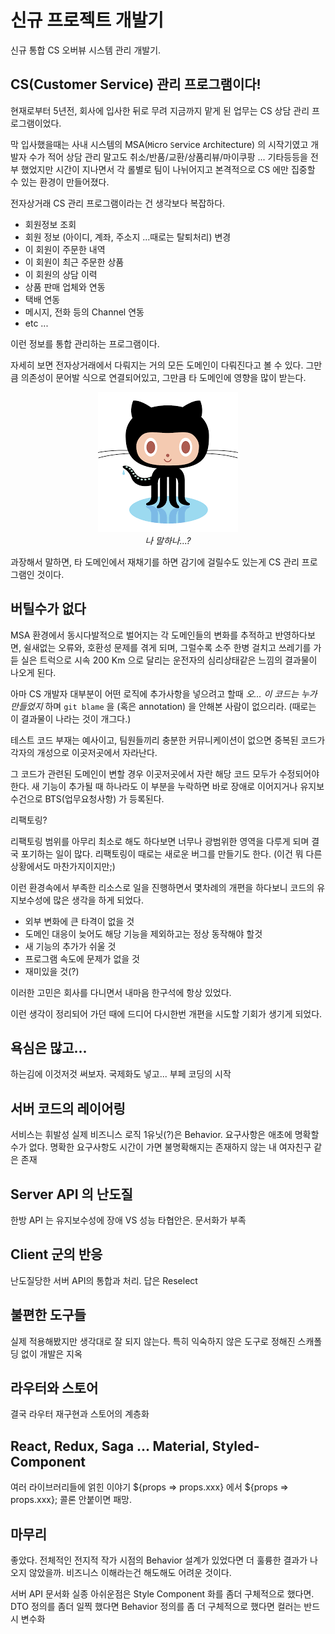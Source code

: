 # 신규 프로젝트 개발기

신규 통합 CS 오버뷰 시스템 관리 개발기.

## CS(Customer Service) 관리 프로그램이다!

현재로부터 5년전, 회사에 입사한 뒤로 무려 지금까지 맡게 된 업무는 CS 상담 관리 프로그램이었다.

막 입사했을때는 사내 시스템의 MSA(`M`icro `S`ervice `A`rchitecture) 의 시작기였고 개발자 수가 적어 상담 관리 말고도 취소/반품/교환/상품리뷰/마이쿠팡 ... 기타등등을 전부 했었지만 시간이 지나면서 각 롤별로 팀이 나뉘어지고 본격적으로 CS 에만 집중할 수 있는 환경이 만들어졌다.

전자상거래 CS 관리 프로그램이라는 건 생각보다 복잡하다.

- 회원정보 조회
- 회원 정보 (아이디, 계좌, 주소지 ...때로는 탈퇴처리) 변경
- 이 회원이 주문한 내역
- 이 회원이 최근 주문한 상품
- 이 회원의 상담 이력
- 상품 판매 업체와 연동
- 택배 연동
- 메시지, 전화 등의 Channel 연동
- etc ...

이런 정보를 통합 관리하는 프로그램이다.

자세히 보면 전자상거래에서 다뤄지는 거의 모든 도메인이 다뤄진다고 볼 수 있다. 그만큼 의존성이 문어발 식으로 연결되어있고, 그만큼 타 도메인에 영향을 많이 받는다.

<p align="center">
    <img src="octocat.png" alt="나...?">
    <br/>
    <em>나 말하나...?</em>
</p>

과장해서 말하면, 타 도메인에서 재채기를 하면 감기에 걸릴수도 있는게 CS 관리 프로그램인 것이다.

## 버틸수가 없다

MSA 환경에서 동시다발적으로 벌어지는 각 도메인들의 변화를 추적하고 반영하다보면, 쉴새없는 오류와, 호환성 문제를 겪게 되며, 그럴수록 소주 한병 걸치고 쓰레기를 가듣 실은 트럭으로 시속 200 Km 으로 달리는 운전자의 심리상태같은 느낌의 결과물이 나오게 된다.

아마 CS 개발자 대부분이 어떤 로직에 추가사항을 넣으려고 할때 *오... 이 코드는 누가 만들었지* 하며 `git blame` 을 (혹은 annotation) 을 안해본 사람이 없으리라.
(때로는 이 결과물이 나라는 것이 개그다.)

테스트 코드 부재는 예사이고, 팀원들끼리 충분한 커뮤니케이션이 없으면 중복된 코드가 각자의 개성으로 이곳저곳에서 자라난다.

그 코드가 관련된 도메인이 변할 경우 이곳저곳에서 자란 해당 코드 모두가 수정되어야 한다.
새 기능이 추가될 때 하나라도 이 부분을 누락하면 바로 장애로 이어지거나 유지보수건으로 BTS(업무요청사항) 가 등록된다.

리팩토링?

리팩토링 범위를 아무리 최소로 해도 하다보면 너무나 광범위한 영역을 다루게 되며 결국 포기하는 일이 많다. 리팩토링이 때로는 새로운 버그를 만들기도 한다. (이건 뭐 다른 상황에서도 마찬가지이지만;) 

이런 환경속에서 부족한 리소스로 일을 진행하면서 몇차례의 개편을 하다보니 코드의 유지보수성에 많은 생각을 하게 되었다.

- 외부 변화에 큰 타격이 없을 것
- 도메인 대응이 늦어도 해당 기능을 제외하고는 정상 동작해야 할것
- 새 기능의 추가가 쉬울 것
- 프로그램 속도에 문제가 없을 것
- 재미있을 것(?)

이러한 고민은 회사를 다니면서 내마음 한구석에 항상 있었다.

이런 생각이 정리되어 가던 때에 드디어 다시한번 개편을 시도할 기회가 생기게 되었다.

## 욕심은 많고...

하는김에 이것저것 써보자. 국제화도 넣고...
부페 코딩의 시작

## 서버 코드의 레이어링
서비스는 휘발성
실제 비즈니스 로직 1유닛(?)은 Behavior.
요구사항은 애초에 명확할수가 없다. 명확한 요구사항도 시간이 가면 불명확해지는 존재하지 않는 내 여자친구 같은 존재

## Server API 의 난도질
한방 API 는 유지보수성에 장애 VS 성능
타협안은.
문서화가 부족

## Client 군의 반응
난도질당한 서버 API의 통합과 처리.
답은 Reselect

## 불편한 도구들
실제 적용해봤지만 생각대로 잘 되지 않는다.
특히 익숙하지 않은 도구로 정해진 스캐폴딩 없이 개발은 지옥

## 라우터와 스토어
결국 라우터 재구현과 스토어의 계층화

## React, Redux, Saga ... Material, Styled-Component
여러 라이브러리들에 얽힌 이야기
${props => props.xxx} 에서 ${props => props.xxx}; 콜론 안붙이면 패망.

## 마무리
좋았다.
전체적인 전지적 작가 시점의 Behavior 설계가 있었다면 더 훌륭한 결과가 나오지 않았을까. 비즈니스 이해라는건 해도해도 어려운 것이다.

서버 API 문서화 실종
아쉬운점은 Style Component 화를 좀더 구체적으로 했다면.
DTO 정의를 좀더 일찍 했다면
Behavior 정의를 좀 더 구체적으로 했다면
컬러는 반드시 변수화